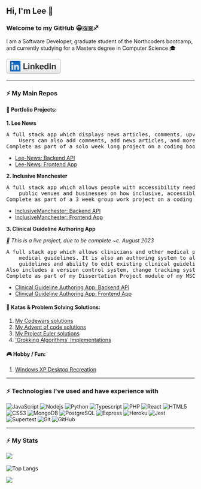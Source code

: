 ## Hi, I'm Lee 👋

### Welcome to my GitHub 😀🇬🇧♐️

I am a Software Developer, graduate student of the Northcoders bootcamp, and currently studying for a Masters degree in Computer Science 🎓

<p align="left">
	<a href="https://www.linkedin.com/in/leekirkham/"><img src="imgs/linkedin.svg" alt="LinkedIn"></a>
</p>

---
### ⚡ My Main Repos

#### 💼 Portfolio Projects:

<strong> 1. Lee News</strong>
<pre>
A full stack app which displays news articles, comments, upvoting capability and user login.
	Users can also add comments, add news articles, and more.
Complete as part of a solo week long project on a coding bootcamp.
</pre>
- <a href="https://github.com/leekli/nc-news-backend">Lee-News: Backend API</a>
- <a href="https://github.com/leekli/nc-news-frontend">Lee-News: Frontend App</a>

<strong> 2. Inclusive Manchester</strong>
<pre>
A full stack app which allows people with accessibility needs to review, rate and comment on
	public venues and businesses on how inclusive, accessible and friendly they are.
Complete as part of a 3 week group work project on a coding bootcamp.
</pre>
- <a href="https://github.com/leekli/AccessApp-Backend">InclusiveManchester: Backend API</a>
- <a href="https://github.com/leekli/AccessApp-Frontend">InclusiveManchester: Frontend App</a>

<strong> 3. Clinical Guideline Authoring App</strong>

<em>🚧 This is a live project, due to be complete ~c. August 2023</em>
<pre>
A full stack app which allows clinicians and other medical professionals to access, disseminate clinical
	medical guidelines. It is also an authoring system to allow for the creation of new clinical
	guidelines and ability to edit existing clinical guidelines.
Also includes a version control system, change tracking system and publishing approval system.
Complete as part of my Dissertation Project module of my MSC in Computer Science.
</pre>
- <a href="https://github.com/leekli/clinical-guideline-app-BE">Clinical Guideline Authoring App: Backend API</a>
- <a href="https://github.com/leekli/clinical-guideline-app-FE">Clinical Guideline Authoring App: Frontend App</a>


#### 🧠 Katas & Problem Solving Solutions:

1. [My Codewars solutions](https://github.com/leekli/codewars-my-solutions)
3. [My Advent of code solutions](https://github.com/leekli/aoc2022)
4. [My Project Euler solutions](https://github.com/leekli/project-euler)
5. ['Grokking Algorithms' Implementations](https://github.com/leekli/grokking-algorithms-js)


#### 🎮 Hobby / Fun:

1. [Windows XP Desktop Recreation](https://github.com/leekli/windows-desktop-fun)

---

### ⚡ Technologies I've used and have experience with

![JavaScript](https://img.shields.io/badge/-JavaScript-black?style=flat-square&logo=javascript)
![Nodejs](https://img.shields.io/badge/-Nodejs-black?style=flat-square&logo=Node.js)
![Python](https://img.shields.io/badge/-Python-black?style=flat-square&logo=Python)
![Typescript](https://img.shields.io/badge/-Typescript-black?style=flat-square&logo=Typescript)
![PHP](https://img.shields.io/badge/-PHP-black?style=flat-square&logo=PHP)
![React](https://img.shields.io/badge/-React-black?style=flat-square&logo=react)
![HTML5](https://img.shields.io/badge/-HTML5-E34F26?style=flat-square&logo=html5&logoColor=white)
![CSS3](https://img.shields.io/badge/-CSS3-1572B6?style=flat-square&logo=css3)
![MongoDB](https://img.shields.io/badge/-MongoDB-black?style=flat-square&logo=mongodb)
![PostgreSQL](https://img.shields.io/badge/-PostgreSQL-336791?style=flat-square&logo=postgresql)
![Express](https://img.shields.io/badge/-Express-black?style=flat-square&logo=express)
![Heroku](https://img.shields.io/badge/-Heroku-430098?style=flat-square&logo=heroku)
![Jest](https://img.shields.io/badge/-Jest-black?style=flat-square&logo=jest)
![Supertest](https://img.shields.io/badge/-Supertest-black?style=flat-square&logo=supertest)
![Git](https://img.shields.io/badge/-Git-black?style=flat-square&logo=git)
![GitHub](https://img.shields.io/badge/-GitHub-181717?style=flat-square&logo=github)

---
### ⚡ My Stats

<img src="https://github-readme-stats.vercel.app/api?username=leekli&show_icons=true&theme=algolia" width="400">

![Top Langs](https://github-readme-stats.vercel.app/api/top-langs/?username=leekli&hide=TeX&layout=compact)

<a href="https://www.codewars.com/users/leekli" target=”_blank”><img src="https://www.codewars.com/users/leekli/badges/large" /></a>
